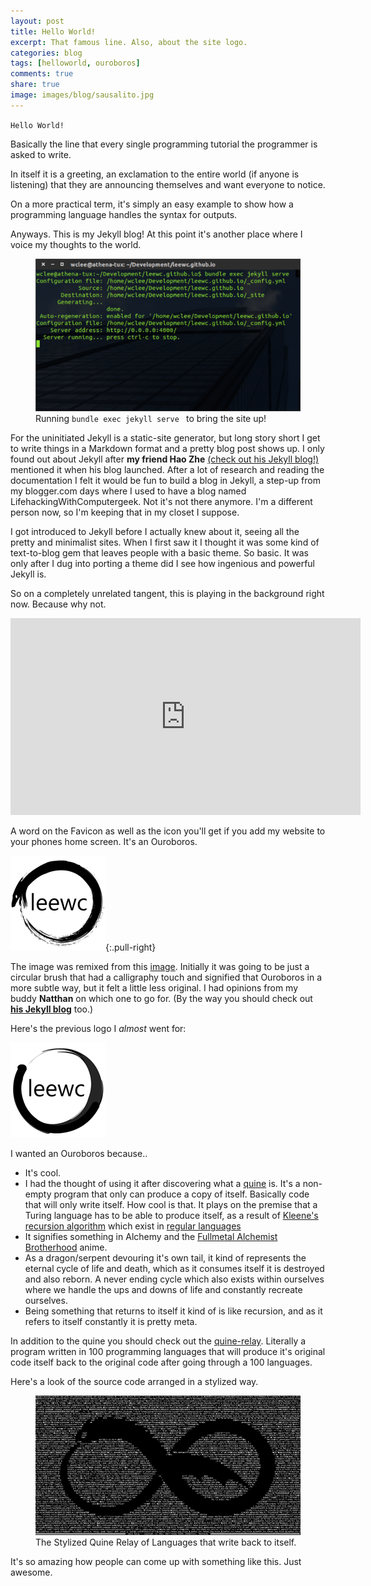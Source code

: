 ```yaml
---
layout: post
title: Hello World!
excerpt: That famous line. Also, about the site logo.
categories: blog
tags: [helloworld, ouroboros]
comments: true
share: true
image: images/blog/sausalito.jpg
---
```


`Hello World!`

Basically the line that every single programming tutorial the programmer is asked to write. 

In itself it is a greeting, an exclamation to the entire world (if anyone is listening) that they are announcing themselves and want everyone to notice.

On a more practical term, it's simply an easy example to show how a programming language handles the syntax for outputs. 

Anyways. This is my Jekyll blog! At this point it's another place where I voice my thoughts to the world. 


<figure>
<a href="/images/blog/serve.png"><img src="/images/blog/serve.png" alt="Serve"></a>
	<figcaption>Running <code>bundle exec jekyll serve </code> to bring the site up!</figcaption>
</figure>

For the uninitiated Jekyll is a static-site generator, but long story short I get to write things in a Markdown format and a pretty blog post shows up. I only found out about Jekyll after **my friend Hao Zhe** [(check out his Jekyll blog!)](http://obsessivecompulsivemisnomer.com) mentioned it when his blog launched. After a lot of research and reading the documentation I felt it would be fun to build a blog in Jekyll, a step-up from my blogger.com days where I used to have a blog named LifehackingWithComputergeek. Not it's not there anymore. I'm a different person now, so I'm keeping that in my closet I suppose.

I got introduced to Jekyll before I actually knew about it, seeing all the pretty and minimalist sites. When I first saw it I thought it was some kind of text-to-blog gem that leaves people with a basic theme. So basic. It was only after I dug into porting a theme did I see how ingenious and powerful Jekyll is.


So on a completely unrelated tangent, this is playing in the background right now. Because why not.

<iframe width="560" height="315" src="https://www.youtube-nocookie.com/embed/I8WSysB5vKM?rel=0&amp;showinfo=0" frameborder="0" allowfullscreen></iframe>

A word on the Favicon as well as the icon you'll get if you add my website to your phones home screen. It's an Ouroboros. 

![ouroboros-favicon](/assets/leewc-152.png){:.pull-right}

The image was remixed from this [image](https://ouroboricphilosophy.wordpress.com/tag/ouroboros/). Initially it was going to be just a circular brush that had a calligraphy touch and signified that Ouroboros in a more subtle way, but it felt a little less original. I had opinions from my buddy **Natthan** on which one to go for. (By the way you should check out **[his Jekyll blog](http://contraultra.me)** too.)

Here's the previous logo I *almost* went for:

![brush-favicon](/images/blog/brush-leewc-152.png)

I wanted an Ouroboros because..

- It's cool. 
- I had the thought of using it after discovering what a [quine](http://en.wikipedia.org/wiki/Quine_%28computing%29) is. It's a non-empty program that only can produce a copy of itself. Basically code that will only write itself. How cool is that. It plays on the premise that a Turing language has to be able to produce itself, as a result of [Kleene's recursion algorithm](http://en.wikipedia.org/wiki/Kleene%27s_recursion_theorem) which exist in [regular languages](http://en.wikipedia.org/wiki/Regular_language)
- It signifies something in Alchemy and the [Fullmetal Alchemist Brotherhood](http://fma.wikia.com/wiki/Ouroboros) anime.
- As a dragon/serpent devouring it's own tail, it kind of represents the eternal cycle of life and death, which as it consumes itself it is destroyed and also reborn. A never ending cycle which also exists within ourselves where we handle the ups and downs of life and constantly recreate ourselves. 
- Being something that returns to itself it kind of is like recursion, and as it refers to itself constantly it is pretty meta.

In addition to the quine you should check out the [quine-relay](https://github.com/mame/quine-relay). Literally a program written in 100 programming languages that will produce it's original code itself back to the original code after going through a 100 languages.

Here's a look of the source code arranged in a stylized way. 

<figure>
<a href="https://raw.githubusercontent.com/mame/quine-relay/master/thumbnail.png"><img src="https://raw.githubusercontent.com/mame/quine-relay/master/thumbnail.png" alt="Quine Relay"></a>
	<figcaption>The Stylized Quine Relay of Languages that write back to itself.</figcaption>
</figure>

It's so amazing how people can come up with something like this. Just awesome.
